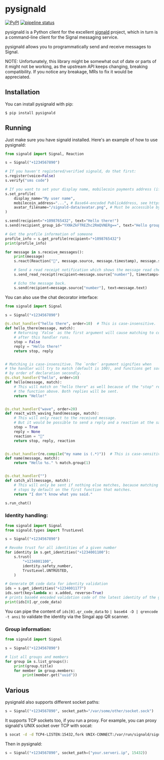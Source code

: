 pysignald
=======

[![PyPI](https://img.shields.io/pypi/v/pysignald.svg)](https://pypi.org/project/pysignald/)
[![pipeline status](https://gitlab.com/stavros/pysignald/badges/master/pipeline.svg)](https://gitlab.com/stavros/pysignald/commits/master)

pysignald is a Python client for the excellent [signald](https://signald.org/) project, which in turn
is a command-line client for the Signal messaging service.

pysignald allows you to programmatically send and receive messages to Signal.

NOTE: Unfortunately, this library might be somewhat out of date or parts of it might not be working, as the upstream API
keeps changing, breaking compatibility. If you notice any breakage, MRs to fix it would be appreciated.


Installation
------------

You can install pysignald with pip:

```
$ pip install pysignald
```


Running
-------

Just make sure you have signald installed. Here's an example of how to use pysignald:


```python
from signald import Signal, Reaction

s = Signal("+1234567890")

# If you haven't registered/verified signald, do that first:
s.register(voice=False)
s.verify("sms code")

# If you want to set your display name, mobilecoin payments address (if using payments), or avatar, you can call set_profile:
s.set_profile(
    display_name="My user name",
    mobilecoin_address="...", # Base64-encoded PublicAddress, see https://github.com/mobilecoinfoundation/mobilecoin/blob/master/api/proto/external.proto
    avatar_filename="/signald-data/avatar.png", # Must be accessible by signald
)

s.send(recipient="+1098765432", text="Hello there!")
s.send(recipient_group_id="YXNkZkFTREZhc2RmQVNERg==", text="Hello group!")

# Get the profile information of someone
profile_info = s.get_profile(recipient="+1098765432")
print(profile_info)

for message in s.receive_messages():
    print(message)
    s.react(Reaction("🥳", message.source, message.timestamp), message.source["number"])

    # Send a read receipt notification which shows the message read checkmark on the receipient side
    s.send_read_receipt(recipient=message.source["number"], timestamps=[message.timestamp])

    # Echo the message back.
    s.send(recipient=message.source["number"], text=message.text)
```

You can also use the chat decorator interface:

```python
from signald import Signal

s = Signal("+1234567890")

@s.chat_handler("hello there", order=10)  # This is case-insensitive.
def hello_there(message, match):
    # Returning `False` as the first argument will cause matching to continue
    # after this handler runs.
    stop = False
    reply = "Hello there!"
    return stop, reply


# Matching is case-insensitive. The `order` argument signifies when
# the handler will try to match (default is 100), and functions get sorted
# by order of declaration secondly.
@s.chat_handler("hello", order=10)
def hello(message, match):
    # This will match on "hello there" as well because of the "stop" return code in
    # the function above. Both replies will be sent.
    return "Hello!"


@s.chat_handler("wave", order=20)
def react_with_waving_hand(message, match):
    # This will only react to the received message.
    # But it would be possible to send a reply and a reaction at the same time.
    stop = True
    reply = None
    reaction = "👋"
    return stop, reply, reaction


@s.chat_handler(re.compile("my name is (.*)"))  # This is case-sensitive.
def name(message, match):
    return "Hello %s." % match.group(1)


@s.chat_handler("")
def catch_all(message, match):
    # This will only be sent if nothing else matches, because matching
    # stops by default on the first function that matches.
    return "I don't know what you said."

s.run_chat()
```

### Identity handling:

```python
from signald import Signal
from signald.types import TrustLevel

s = Signal("+1234567890")

# Revoke trust for all identities of a given number
for identity in s.get_identities("+1234001100"):
    s.trust(
        "+1234001100",
        identity.safety_number,
        TrustLevel.UNTRUSTED,
    )

# Generate QR code data for identity validation
ids = s.get_identities("+1234001177")
ids.sort(key=lambda x: x.added, reverse=True)
# prints base64 encoded validation code of the latest identity of the given number
print(ids[0].qr_code_data)
```
You can pipe the content of `ids[0].qr_code_data`  to `| base64 -D | qrencode -t ansi` to validate the identity via the Singal app QR scanner.


### Group information:
```python
from signald import Signal

s = Signal("+1234567890")

# list all groups and members
for group in s.list_groups():
    print(group.title)
    for member in group.members:
        print(member.get("uuid"))
```

Various
-------

pysignald also supports different socket paths:

```python
s = Signal("+1234567890", socket_path="/var/some/other/socket.sock")
```

It supports TCP sockets too, if you run a proxy. For example, you can proxy signald's UNIX socket over TCP with socat:

```bash
$ socat -d -d TCP4-LISTEN:15432,fork UNIX-CONNECT:/var/run/signald/signald.sock
```

Then in pysignald:

```python
s = Signal("+1234567890", socket_path=("your.serveri.ip", 15432))
```
